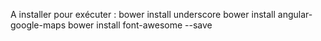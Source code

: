 A installer pour exécuter :
  bower install underscore
  bower install angular-google-maps
  bower install font-awesome --save

